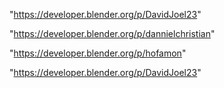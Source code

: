 "https://developer.blender.org/p/DavidJoel23"

 
"https://developer.blender.org/p/dannielchristian"


"https://developer.blender.org/p/hofamon"


"https://developer.blender.org/p/DavidJoel23"


 
